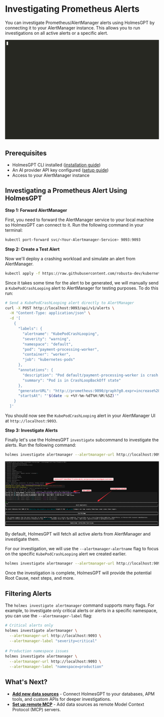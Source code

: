 # Investigating Prometheus Alerts

You can investigate Prometheus/AlertManager alerts using HolmesGPT by connecting it to your AlertManager instance. This allows you to run investigations on all active alerts or a specific alert.

![Single Alert Investigation](../assets/alertmanager-single-alert-investigation.gif)

## Prerequisites

- HolmesGPT CLI installed ([installation guide](../installation/cli-installation.md))
- An AI provider API key configured ([setup guide](../ai-providers/index.md))
- Access to your AlertManager instance

## Investigating a Prometheus Alert Using HolmesGPT


**Step 1: Forward AlertManager**

First, you need to forward the AlertManager service to your local machine so HolmesGPT can connect to it. Run the following command in your terminal:

```bash
kubectl port-forward svc/<Your-Alertmanager-Service> 9093:9093
```

**Step 2: Create a Test Alert**

Now we'll deploy a crashing workload and simulate an alert from AlertManager.

```bash
kubectl apply -f https://raw.githubusercontent.com/robusta-dev/kubernetes-demos/main/crashpod/broken.yaml
```
Since it takes some time for the alert to be generated, we will manually send a `KubePodCrashLooping` alert to AlertManager for testing purposes. To do this run:
```bash
# Send a KubePodCrashLooping alert directly to AlertManager
curl -X POST http://localhost:9093/api/v1/alerts \
  -H "Content-Type: application/json" \
  -d '[
    {
      "labels": {
        "alertname": "KubePodCrashLooping",
        "severity": "warning",
        "namespace": "default",
        "pod": "payment-processing-worker",
        "container": "worker",
        "job": "kubernetes-pods"
      },
      "annotations": {
        "description": "Pod default/payment-processing-worker is crash looping",
        "summary": "Pod is in CrashLoopBackOff state"
      },
      "generatorURL": "http://prometheus:9090/graph?g0.expr=increase%28kube_pod_container_status_restarts_total%5B1h%5D%29%20%3E%205",
      "startsAt": "'$(date -u +%Y-%m-%dT%H:%M:%SZ)'"
    }
  ]'
```
You should now see the `KubePodCrashLooping` alert in your AlertManager UI at `http://localhost:9093`.

**Step 3: Investigate Alerts**

Finally let's use the HolmesGPT `investigate` subcommand to investigate the alerts. Run the following command:

```bash
holmes investigate alertmanager --alertmanager-url http://localhost:9093
```
![AlertManager Alert Investigation](../assets/alertmanager-all-alert-investigation.png)

By default, HolmesGPT will fetch all active alerts from AlertManager and investigate them.

For our investigation, we will use the `--alertmanager-alertname` flag to focus on the specific `KubePodCrashLooping` alert we created earlier.
```bash
holmes investigate alertmanager --alertmanager-url http://localhost:9093 --alertmanager-alertname "KubePodCrashLooping"
```
Once the investigation is complete, HolmesGPT will provide the potential Root Cause, next steps, and more.

## Filtering Alerts

The `holmes investigate alertmanager` command supports many flags. For example, to investigate only critical alerts or alerts in a specific namespace, you can use the `--alertmanager-label` flag:

```bash
# Critical alerts only
holmes investigate alertmanager \
  --alertmanager-url http://localhost:9093 \
  --alertmanager-label "severity=critical"

# Production namespace issues
holmes investigate alertmanager \
  --alertmanager-url http://localhost:9093 \
  --alertmanager-label "namespace=production"
```


## What's Next?
- **[Add new data sources](../data-sources/index.md)** - Connect HolmesGPT to your databases, APM tools, and custom APIs for deeper investigations.
- **[Set up remote MCP](../data-sources/remote-mcp-servers.md)** - Add data sources as remote Model Context Protocol (MCP) servers.
